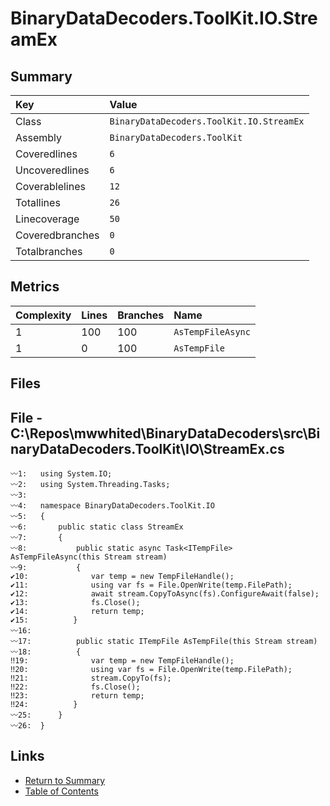 ﻿# BinaryDataDecoders.ToolKit.IO.StreamEx

## Summary

| Key             | Value                                    |
| :-------------- | :--------------------------------------- |
| Class           | `BinaryDataDecoders.ToolKit.IO.StreamEx` |
| Assembly        | `BinaryDataDecoders.ToolKit`             |
| Coveredlines    | `6`                                      |
| Uncoveredlines  | `6`                                      |
| Coverablelines  | `12`                                     |
| Totallines      | `26`                                     |
| Linecoverage    | `50`                                     |
| Coveredbranches | `0`                                      |
| Totalbranches   | `0`                                      |

## Metrics

| Complexity | Lines | Branches | Name              |
| :--------- | :---- | :------- | :---------------- |
| 1          | 100   | 100      | `AsTempFileAsync` |
| 1          | 0     | 100      | `AsTempFile`      |

## Files

## File - C:\Repos\mwwhited\BinaryDataDecoders\src\BinaryDataDecoders.ToolKit\IO\StreamEx.cs

```CSharp
〰1:   using System.IO;
〰2:   using System.Threading.Tasks;
〰3:   
〰4:   namespace BinaryDataDecoders.ToolKit.IO
〰5:   {
〰6:       public static class StreamEx
〰7:       {
〰8:           public static async Task<ITempFile> AsTempFileAsync(this Stream stream)
〰9:           {
✔10:              var temp = new TempFileHandle();
✔11:              using var fs = File.OpenWrite(temp.FilePath);
✔12:              await stream.CopyToAsync(fs).ConfigureAwait(false);
✔13:              fs.Close();
✔14:              return temp;
✔15:          }
〰16:  
〰17:          public static ITempFile AsTempFile(this Stream stream)
〰18:          {
‼19:              var temp = new TempFileHandle();
‼20:              using var fs = File.OpenWrite(temp.FilePath);
‼21:              stream.CopyTo(fs);
‼22:              fs.Close();
‼23:              return temp;
‼24:          }
〰25:      }
〰26:  }
```

## Links

* [Return to Summary](Summary.md)
* [Table of Contents](../TOC.md)

